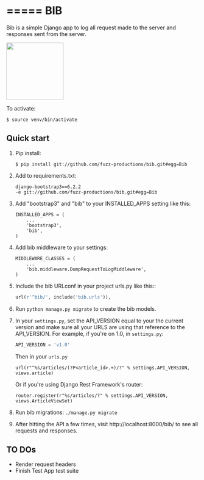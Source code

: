 =====
BIB
=====


Bib is a simple Django app to log all request made to the server and responses sent from the server.

<img src="https://raw.githubusercontent.com/fuzz-productions/bib/master/bib/static/img/fuzzbib.png" width=150px/>


To activate:

    $ source venv/bin/activate

Quick start
-----------

1. Pip install:

   ```
   $ pip install git://github.com/fuzz-productions/bib.git#egg=Bib
   ```

2. Add to requirements.txt:

    ```
    django-bootstrap3==6.2.2
    -e git://github.com/fuzz-productions/bib.git#egg=Bib
    ```

3. Add "bootstrap3" and "bib" to your INSTALLED_APPS setting like this:

    ```
    INSTALLED_APPS = (
        ...
        'bootstrap3',
        'bib',
    )
    ```

4. Add bib middleware to your settings:

    ```
    MIDDLEWARE_CLASSES = (
        ...
        'bib.middleware.DumpRequestToLogMiddleware',
    )
    ```


5. Include the bib URLconf in your project urls.py like this::

    ```python
    url(r'^bib/', include('bib.urls')),
    ```

6. Run `python manage.py migrate` to create the bib models.

7. In your `settings.py`, set the API_VERSION equal to your the current version and make sure all your URLS are using that reference to the API_VERSION. For example, if you're on 1.0, in `settings.py`:

    ```python
    API_VERSION = 'v1.0'
    ```

   Then in your `urls.py`

   ```
   url(r"^%s/articles/(?P<article_id>.+)/?" % settings.API_VERSION, views.article)
   ```

   Or if you're using Django Rest Framework's router:

   ```
   router.register(r"%s/articles/?" % settings.API_VERSION, views.ArticleViewSet)
   ```

8. Run bib migrations: `./manage.py migrate`

9. After hitting the API a few times, visit http://localhost:8000/bib/ to see all requests and responses.


TO DOs
-----------

* Render request headers
* Finish Test App test suite

